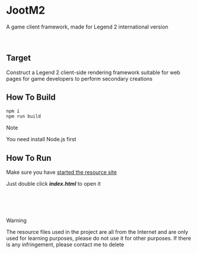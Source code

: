 # JootM2
A game client framework, made for Legend 2 international version
<br/>
<br/>
<br/>
## Target
Construct a Legend 2 client-side rendering framework suitable for web pages for game developers to perform secondary creations

## How To Build
```powershell
npm i
npm run build
```
> [!NOTE]
> You need install Node.js first

## How To Run
Make sure you have [started the resource site](https://github.com/jootnet/JootM2/wiki/Publishing-a-resource-site)

Just double click ***index.html*** to open it
<br/>
<br/>
<br/>
<br/>
<br/>
> [!WARNING]
> The resource files used in the project are all from the Internet and are only used for learning purposes, please do not use it for other purposes. If there is any infringement, please contact me to delete
